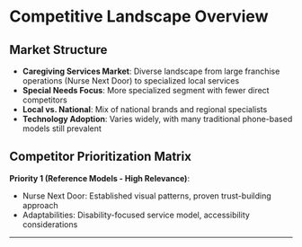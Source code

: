 # Competitive Landscape Overview

## Market Structure
- **Caregiving Services Market**: Diverse landscape from large franchise operations (Nurse Next Door) to specialized local services
- **Special Needs Focus**: More specialized segment with fewer direct competitors
- **Local vs. National**: Mix of national brands and regional specialists
- **Technology Adoption**: Varies widely, with many traditional phone-based models still prevalent

## Competitor Prioritization Matrix

**Priority 1 (Reference Models - High Relevance)**:
- Nurse Next Door: Established visual patterns, proven trust-building approach
- Adaptabilities: Disability-focused service model, accessibility considerations

---
